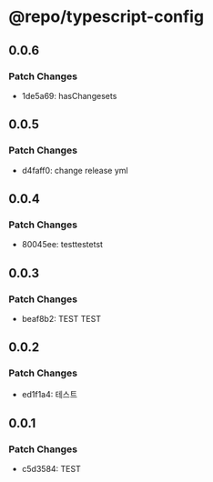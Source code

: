 # @repo/typescript-config

## 0.0.6

### Patch Changes

- 1de5a69: hasChangesets

## 0.0.5

### Patch Changes

- d4faff0: change release yml

## 0.0.4

### Patch Changes

- 80045ee: testtestetst

## 0.0.3

### Patch Changes

- beaf8b2: TEST TEST

## 0.0.2

### Patch Changes

- ed1f1a4: 테스트

## 0.0.1

### Patch Changes

- c5d3584: TEST
